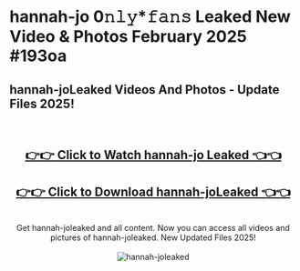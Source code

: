 # hannah-jo 0𝚗𝚕𝚢*𝚏𝚊𝚗𝚜 Leaked New Video & Photos February 2025 #193oa

<h2>hannah-joLeaked Videos And Photos - Update Files 2025!</h2>
<br>
<div align="center">
<h2><a href="https://mediaupload.pro?title=hannah-jo&ref=11F" rel="nofollow">👉👉 Click to Watch hannah-jo Leaked 👈👈</a></h2>
<h2><a href="https://mediaupload.pro?title=hannah-jo&ref=11F" rel="nofollow">👉👉 Click to Download hannah-joLeaked 👈👈</a></h2>
<br>
Get hannah-joleaked and all content. Now you can access all videos and pictures of hannah-joleaked. New Updated Files 2025!
<br>
<br>
<a href="https://mediaupload.pro?title=hannah-jo&ref=11F" rel="nofollow" data-target="animated-image.originalLink"><img src="https://i.ibb.co/Gkj2r4b/banner.png" alt="hannah-joleaked" style="max-width: 100%; display: inline-block;" data-target="animated-image.originalImage"></a>
</div>
<br>

